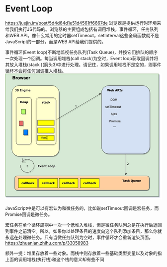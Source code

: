 # Event Loop

<https://juejin.im/post/5d4d64d1e51d4561ff6667de>
浏览器是提供运行时环境来给我们执行JS代码的。浏览器的主要组成包括有调用堆栈，事件循环，任务队列和WEB API。像什么常用的定时器setTimeout，setInterval这些全局函数就不是JavaScript的一部分，而是WEB API给我们提供的。

事件循环(Event loop)不断地监视任务队列(Task Queue)，并按它们排队的顺序一次处理一个回调。每当调用堆栈(call stack)为空时，Event loop获取回调并将其放入堆栈(stack )(箭头3)中进行处理。请记住，如果调用堆栈不是空的，则事件循环不会将任何回调推入堆栈。
![avatar](e-1.png)

JavaScript中是可以有宏认为和微任务的，比如说setTimeout回调是宏任务，而Promise回调是微任务。

宏任务在单个循环周期中一次一个低堆入堆栈，但是微任务队列总是在执行后返回到事件之前清空。所以，如果你以处理条目的速度向这个队列添加条目，那么你就永远在处理微任务。只有当微任务队列为空时，事件循环才会重新渲染页面。
https://zhuanlan.zhihu.com/p/33058983

额外一提：堆里存放着一些对象。而栈中则存放着一些基础类型变量以及对象的指
上面的调用堆栈(执行栈)和这个栈的意义却有些不同
